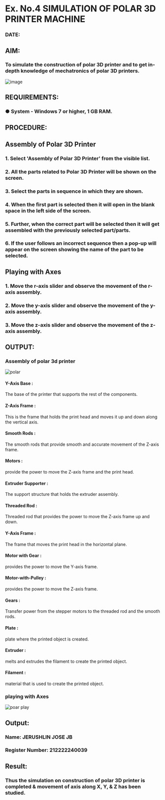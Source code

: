 # Ex. No.4 SIMULATION OF POLAR 3D PRINTER MACHINE

### DATE: 

## AIM:
### To simulate the construction of polar 3D printer and to get in-depth knowledge of mechatronics of polar 3D printers.

![image](https://github.com/Sellakumar1987/Ex.-No.-4---SIMULATION-OF-POLAR-3D-PRINTER-MACHINE/assets/113594316/b551f195-9877-49a2-99bb-a9efcfb3381a)

## REQUIREMENTS:
### ●	System - Windows 7 or higher, 1 GB RAM.

## PROCEDURE:

## Assembly of Polar 3D Printer
### 1.	Select 'Assembly of Polar 3D Printer' from the visible list.
### 2.	All the parts related to Polar 3D Printer will be shown on the screen.
### 3.	Select the parts in sequence in which they are shown.
### 4.	When the first part is selected then it will open in the blank space in the left side of the screen.
### 5.	Further, when the correct part will be selected then it will get assembled with the previously selected part/parts.
### 6.	If the user follows an incorrect sequence then a pop-up will appear on the screen showing the name of the part to be selected.

## Playing with Axes
### 1.	Move the r-axis slider and observe the movement of the r-axis assembly.
### 2.	Move the y-axis slider and observe the movement of the y-axis assembly.
### 3.	Move the z-axis slider and observe the movement of the z-axis assembly.

## OUTPUT:
### Assembly of polar 3d printer
![polar](https://github.com/NaveenSivamalai/Ex.-No.-4---SIMULATION-OF-POLAR-3D-PRINTER-MACHINE/assets/123792574/2d8d01a3-0288-43eb-b816-66e985f8643f)
#### Y-Axis Base :
The base of the printer that supports the rest of the components.
#### Z-Axis Frame :
This is the frame that holds the print head and moves it up and down along the vertical axis.
#### Smooth Rods :
The smooth rods that provide smooth and accurate movement of the Z-axis frame.
#### Motors :
provide the power to move the Z-axis frame and the print head.
#### Extruder Supporter :
The support structure that holds the extruder assembly.
#### Threaded Rod :
Threaded rod that provides the power to move the Z-axis frame up and down.
#### Y-Axis Frame :
The frame that moves the print head in the horizontal plane.
#### Motor with Gear :
provides the power to move the Y-axis frame.
#### Motor-with-Pulley :
provides the power to move the Z-axis frame.
#### Gears :
Transfer power from the stepper motors to the threaded rod and the smooth rods.
#### Plate :
plate where the printed object is created.
#### Extruder :
melts and extrudes the filament to create the printed object.
#### Filament :
material that is used to create the printed object.


### playing with Axes

![poar play](https://github.com/NaveenSivamalai/Ex.-No.-4---SIMULATION-OF-POLAR-3D-PRINTER-MACHINE/assets/123792574/aab49bf5-7dce-4878-bd4d-96b7e98152ba)



## Output:

### Name: JERUSHLIN JOSE JB
### Register Number: 212222240039

## Result: 
### Thus the simulation on construction of polar 3D printer is completed & movement of axis along X, Y, & Z has been studied.
